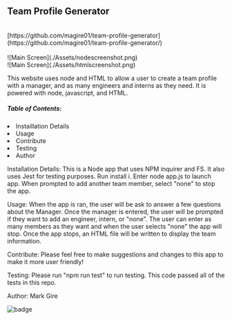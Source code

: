 <h2>Team Profile Generator</h2> 
<br>
[https://github.com/magire01/team-profile-generator](https://github.com/magire01/team-profile-generator/)
<br>
<br>
![Main Screen](./Assets/nodescreenshot.png)
<br>
![Main Screen](./Assets/htmlscreenshot.png)
<br>
<p>This website uses node and HTML to allow a user to create a team profile with a manager, and as many engineers and interns as they need. It is powered with node, javascript, and HTML.</p>

 <h5>Table of Contents:</h5>
  <li> Instaillation Details </li>
  <li> Usage </li>
  <li> Contribute </li>
  <li> Testing </li>
  <li> Author </li>
 
 Installation Details: 
 This is a Node app that uses NPM inquirer and FS. It also uses Jest for testing purposes. Run install i. Enter node app.js to launch app. When prompted to add another team member, select "none" to stop the app.

 Usage:
 When the app is ran, the user will be ask to answer a few questions about the Manager. Once the manager is entered, the user will be prompted if they want to add an engineer, intern, or "none". The user can enter as many members as they want and when the user selects "none" the app will stop. Once the app stops, an HTML file will be written to display the team information.

 Contribute:
 Please feel free to make suggestions and changes to this app to make it more user friendly!

 Testing:
 Please run "npm run test" to run testing. This code passed all of the tests in this repo.


Author: Mark Gire

 ![badge](https://img.shields.io/badge/license-MG-brightgreen) 